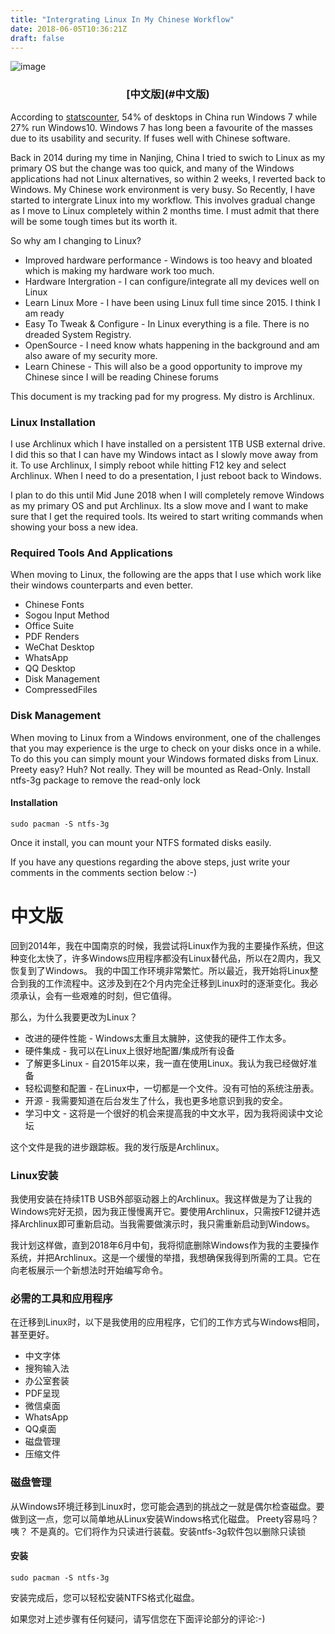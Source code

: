 ```yaml
---
title: "Intergrating Linux In My Chinese Workflow"
date: 2018-06-05T10:36:21Z
draft: false
---
```

![image](/img/archlinux.png)

<center><h3>[中文版](#中文版)</h1></center>

According to [statscounter](https://gs.statscounter.com/os-version-market-share/windows/desktop/china), 54% of desktops in China run Windows 7 while 27% run Windows10. Windows 7 has long been a favourite of the masses due to its usability and security. If fuses well with Chinese software.

Back in 2014 during my time in Nanjing, China I tried to swich to Linux as my primary OS but the change was too quick, and many of the Windows applications had not Linux alternatives, so within 2 weeks, I reverted back to Windows.
My Chinese work environment is very busy. So Recently, I have started to intergrate Linux into my workflow. This involves gradual change as I move to Linux completely within 2 months time. I must admit that there will be some tough times but its worth it. 

So why am I changing to Linux?

* Improved hardware performance - Windows is too heavy and bloated which is making my hardware work too much.
* Hardware Intergration - I can configure/integrate  all my devices well on Linux
* Learn Linux More - I have been using Linux full time since 2015. I think I am ready
* Easy To Tweak & Configure - In Linux everything is a file. There is no dreaded System Registry.
* OpenSource - I need know whats happening in the background and am also aware of my security more.
* Learn Chinese - This will also be a good opportunity to improve my Chinese since I will be reading Chinese forums

This document is my tracking pad for my progress. My distro is Archlinux.

### Linux Installation

I use Archlinux which I have installed on a persistent 1TB USB external drive. I did this so that I can have my Windows intact as I slowly move away from it. To use Archlinux, I simply reboot while hitting F12 key and select Archlinux. When I need to do a presentation, I just reboot back to Windows.

I plan to do this until Mid June 2018 when I will completely remove Windows as my primary OS and put Archlinux. Its a slow move and I want to make sure that I get the required tools. Its weired to start writing commands when showing your boss a new idea.

### Required Tools And Applications

When moving to Linux, the following are the apps that I use which work like their windows counterparts and even better.

* Chinese Fonts
* Sogou Input Method
* Office Suite
* PDF Renders
* WeChat Desktop
* WhatsApp
* QQ Desktop
* Disk Management
* CompressedFiles


### Disk Management

When moving to Linux from a Windows environment, one of the challenges that you may experience is the urge to check on your disks once in a while. To do this you can simply mount your Windows formated disks from Linux. Preety easy? Huh?
Not really. They will be mounted as Read-Only. Install ntfs-3g package to remove the read-only lock

#### Installation

```console
sudo pacman -S ntfs-3g
```
Once it install, you can mount your NTFS formated disks easily.

If you have any questions regarding the above steps, just write
your comments in the comments section below :-)

# 中文版

回到2014年，我在中国南京的时候，我尝试将Linux作为我的主要操作系统，但这种变化太快了，许多Windows应用程序都没有Linux替代品，所以在2周内，我又恢复到了Windows。
我的中国工作环境非常繁忙。所以最近，我开始将Linux整合到我的工作流程中。这涉及到在2个月内完全迁移到Linux时的逐渐变化。我必须承认，会有一些艰难的时刻，但它值得。

那么，为什么我要更改为Linux？

* 改进的硬件性能 - Windows太重且太臃肿，这使我的硬件工作太多。
* 硬件集成 - 我可以在Linux上很好地配置/集成所有设备
* 了解更多Linux - 自2015年以来，我一直在使用Linux。我认为我已经做好准备
* 轻松调整和配置 - 在Linux中，一切都是一个文件。没有可怕的系统注册表。
* 开源 - 我需要知道在后台发生了什么，我也更多地意识到我的安全。
* 学习中文 - 这将是一个很好的机会来提高我的中文水平，因为我将阅读中文论坛

这个文件是我的进步跟踪板。我的发行版是Archlinux。

### Linux安装

我使用安装在持续1TB USB外部驱动器上的Archlinux。我这样做是为了让我的Windows完好无损，因为我正慢慢离开它。要使用Archlinux，只需按F12键并选择Archlinux即可重新启动。当我需要做演示时，我只需重新启动到Windows。

我计划这样做，直到2018年6月中旬，我将彻底删除Windows作为我的主要操作系统，并把Archlinux。这是一个缓慢的举措，我想确保我得到所需的工具。它在向老板展示一个新想法时开始编写命令。

### 必需的工具和应用程序

在迁移到Linux时，以下是我使用的应用程序，它们的工作方式与Windows相同，甚至更好。

* 中文字体
* 搜狗输入法
* 办公室套装
* PDF呈现
* 微信桌面
* WhatsApp
* QQ桌面
* 磁盘管理
* 压缩文件


### 磁盘管理

从Windows环境迁移到Linux时，您可能会遇到的挑战之一就是偶尔检查磁盘。要做到这一点，您可以简单地从Linux安装Windows格式化磁盘。 Preety容易吗？咦？
不是真的。它们将作为只读进行装载。安装ntfs-3g软件包以删除只读锁

#### 安装

```控制台
sudo pacman -S ntfs-3g
```
安装完成后，您可以轻松安装NTFS格式化磁盘。

如果您对上述步骤有任何疑问，请写信您在下面评论部分的评论:-)